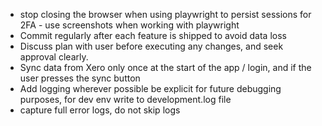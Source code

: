 - stop closing the browser when using playwright to persist sessions for 2FA - use screenshots when working with playwright
- Commit regularly after each feature is shipped to avoid data loss
- Discuss plan with user before executing any changes, and seek approval clearly.
- Sync data from Xero only once at the start of the app / login, and if the user presses the sync button
- Add logging wherever possible be explicit for future debugging purposes, for dev env write to development.log file
- capture full error logs, do not skip logs
